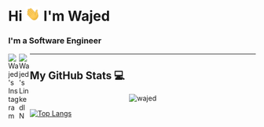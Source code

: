 # Hi <img src="https://raw.githubusercontent.com/ABSphreak/ABSphreak/master/gifs/Hi.gif" width="30px"> I'm Wajed 
### I'm a Software Engineer


<a href="https://www.instagram.com/wazed221b/">
  <img align="left" alt="Wajed's Instagram" width="22px" src="https://raw.githubusercontent.com/hussainweb/hussainweb/main/icons/instagram.png" />
</a> 

<a href="https://www.linkedin.com/in/abdul-wajed-khan-138134209/">
  <img align="left" alt="Wajed's LinkedIN" width="22px" src="https://raw.githubusercontent.com/peterthehan/peterthehan/master/assets/linkedin.svg" />
</a>


<!---
WazedKhan/WazedKhan is a ✨ special ✨ repository because its `README.md` (this file) appears on your GitHub profile.
You can click the Preview link to take a look at your changes.
--->
---
## My GitHub Stats 💻

<p align="center"> <img src="https://github-readme-stats.vercel.app/api?username=wazedkhan&show_icons=true&theme=gotham" alt="wajed" />
  
[![Top Langs](https://github-readme-stats.vercel.app/api/top-langs/?username=wazedkhan&hide=java,html,css&theme=dracula)](https://github.com/anuraghazra/github-readme-stats)
